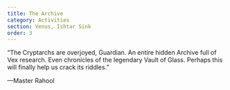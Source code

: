 ```yaml
---
title: The Archive
category: Activities
section: Venus, Ishtar Sink
order: 3
---
```


“The Cryptarchs are overjoyed, Guardian. An entire hidden Archive full of Vex research. Even chronicles of the legendary Vault of Glass. Perhaps this will finally help us crack its riddles.”

—Master Rahool
